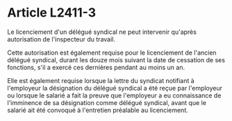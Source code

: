# Article L2411-3

Le licenciement d'un délégué syndical ne peut intervenir qu'après autorisation de l'inspecteur du travail.

Cette autorisation est également requise pour le licenciement de l'ancien délégué syndical, durant les douze mois suivant la date de cessation de ses fonctions, s'il a exercé ces dernières pendant au moins un an.

Elle est également requise lorsque la lettre du syndicat notifiant à l'employeur la désignation du délégué syndical a été reçue par l'employeur ou lorsque le salarié a fait la preuve que l'employeur a eu connaissance de l'imminence de sa désignation comme délégué syndical, avant que le salarié ait été convoqué à l'entretien préalable au licenciement.